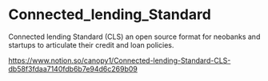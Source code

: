 # Connected_lending_Standard
Connected lending Standard (CLS) an open source format for neobanks and startups to articulate their credit and loan policies.


https://www.notion.so/canopy1/Connected-lending-Standard-CLS-db58f3fdaa7140fdb6b7e94d6c269b09
